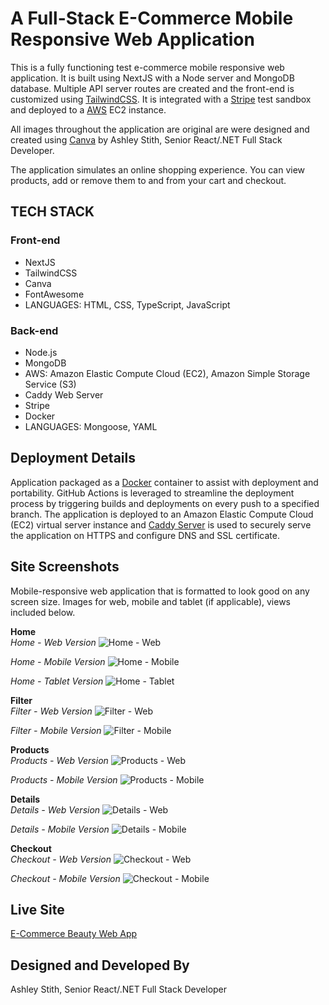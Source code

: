 # A Full-Stack E-Commerce Mobile Responsive Web Application
This is a fully functioning test e-commerce mobile responsive web application. It is built using NextJS with a Node server and MongoDB database. Multiple API server routes are created and the front-end is customized using [TailwindCSS](http://tailwindcss.com). It is integrated with a [Stripe](https://stripe.com/) test sandbox and deployed to a [AWS](https://aws.amazon.com/) EC2 instance. 

All images throughout the application are original are were designed and created using [Canva](https://www.canva.com/) by Ashley Stith, Senior React/.NET Full Stack Developer.

The application simulates an online shopping experience.  You can view products, add or remove them to and from your cart and checkout.

## TECH STACK
### Front-end
- NextJS
- TailwindCSS
- Canva
- FontAwesome
- LANGUAGES: HTML, CSS, TypeScript, JavaScript

### Back-end
- Node.js
- MongoDB
- AWS: Amazon Elastic Compute Cloud (EC2), Amazon Simple Storage Service (S3)
- Caddy Web Server
- Stripe
- Docker
- LANGUAGES: Mongoose, YAML

## Deployment Details
Application packaged as a [Docker](https://www.docker.com/) container to assist with deployment and portability.  GitHub Actions is leveraged to streamline the deployment process by triggering builds and deployments on every push to a specified branch. The application is deployed to an Amazon Elastic Compute Cloud (EC2) virtual server instance and [Caddy Server](http://https://caddyserver.com/) is used to securely serve the application on HTTPS and configure DNS and SSL certificate.  

## Site Screenshots
Mobile-responsive web application that is formatted to look good on any screen size.  Images for web, mobile and tablet (if applicable), views included below.

**Home**<br/>
*Home - Web Version*
![Home - Web](/public/screenshots/home-web-1.PNG "Home - Web Version")

*Home - Mobile Version* 
![Home - Mobile](/public/screenshots/home-mobile-1.PNG "Home - Mobile Version")

*Home - Tablet Version*
![Home - Tablet](/public/screenshots/home-tab-1.PNG "Home - Tablet Version")

**Filter**<br/>
*Filter - Web Version*
![Filter - Web](/public/screenshots/filter-web-1.PNG "Filter - Web Version")

*Filter - Mobile Version* 
![Filter - Mobile](/public/screenshots/filter-mobile-1.PNG "Filter - Mobile Version")

**Products**<br/>
*Products - Web Version*
![Products - Web](/public/screenshots/home-products-1.PNG "Products - Web Version")

*Products - Mobile Version* 
![Products - Mobile](/public/screenshots/mobile-products-1.PNG "Products - Mobile Version")

**Details**<br/>
*Details - Web Version*
![Details - Web](/public/screenshots/home-details-1.PNG "Details - Web Version")

*Details - Mobile Version* 
![Details - Mobile](/public/screenshots/mobile-details-1.PNG "Details - Mobile Version")

**Checkout**<br/>
*Checkout - Web Version*
![Checkout - Web](/public/screenshots/home-checkout-1.PNG "Checkout - Web Version")

*Checkout - Mobile Version* 
![Checkout - Mobile](/public/screenshots/mobile-checkout-1.PNG "Checkout - Mobile Version")

## Live Site
[E-Commerce Beauty Web App](https://ecommerce-beauty.atozionwebdesign.com/)

## Designed and Developed By
Ashley Stith, Senior React/.NET Full Stack Developer
